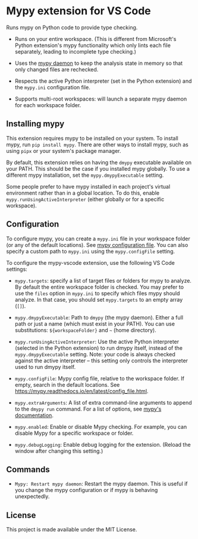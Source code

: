 # Mypy extension for VS Code
Runs mypy on Python code to provide type checking.

* Runs on your entire workspace. (This is different from Microsoft's Python extension's mypy functionality which only lints each file separately, leading to incomplete type checking.)

* Uses the [mypy daemon](https://mypy.readthedocs.io/en/latest/mypy_daemon.html) to keep the analysis state in memory so that only changed files are rechecked.

* Respects the active Python interpreter (set in the Python extension) and the `mypy.ini` configuration file.

* Supports multi-root workspaces: will launch a separate mypy daemon for each workspace folder.

## Installing mypy

This extension requires mypy to be installed on your system. To install mypy, run `pip install mypy`. There are other ways to install mypy, such as using `pipx` or your system's package manager.

By default, this extension relies on having the `dmypy` executable available on your PATH. This should be the case
if you installed mypy globally. To use a different mypy installation, set the `mypy.dmypyExecutable` setting.

Some people prefer to have mypy installed in each project's virtual environment rather than in a global location. To do this, enable `mypy.runUsingActiveInterpreter` (either globally or for a specific workspace).

## Configuration

To configure mypy, you can create a `mypy.ini` file in your workspace folder (or any of the default locations). See [mypy configuration file](https://mypy.readthedocs.io/en/stable/config_file.html). You can also specify a custom path to `mypy.ini` using the `mypy.configFile` setting.

To configure the mypy-vscode extension, use the following VS Code settings:

* `mypy.targets`: specify a list of target files or folders for mypy to analyze. By default the entire workspace folder is checked. You may prefer to use the `files` option in `mypy.ini` to specify which files mypy should analyze. In that case, you should set `mypy.targets` to an empty array (`[]`).

* `mypy.dmypyExecutable`: Path to `dmypy` (the mypy daemon). Either a full path or just a name (which must exist in your PATH). You can use substitutions: `${workspaceFolder}` and `~` (home directory).

* `mypy.runUsingActiveInterpreter`: Use the active Python interpreter (selected in the Python extension) to run dmypy itself, instead of the `mypy.dmypyExecutable` setting. Note: your code is always checked against the active interpreter – this setting only controls the interpreter used to run dmypy itself.

* `mypy.configFile`: Mypy config file, relative to the workspace folder. If empty, search in the default locations. See https://mypy.readthedocs.io/en/latest/config_file.html.

* `mypy.extraArguments`: A list of extra command-line arguments to append to the `dmypy run` command. For a list of options, see [mypy's documentation](https://mypy.readthedocs.io/en/stable/command_line.html).

* `mypy.enabled`: Enable or disable Mypy checking. For example, you can disable Mypy for a specific workspace or folder.

* `mypy.debugLogging`: Enable debug logging for the extension. (Reload the window after changing this setting.)

## Commands

* `Mypy: Restart mypy daemon`: Restart the mypy daemon. This is useful if you change the mypy configuration or if mypy is behaving unexpectedly.

## License

This project is made available under the MIT License.
